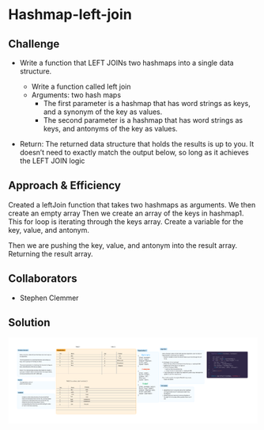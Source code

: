 # Hashmap-left-join

## Challenge

- Write a function that LEFT JOINs two hashmaps into a single data structure.

  - Write a function called left join
  - Arguments: two hash maps
    - The first parameter is a hashmap that has word strings as keys, and a synonym of the key as values.
    - The second parameter is a hashmap that has word strings as keys, and antonyms of the key as values.
- Return: The returned data structure that holds the results is up to you. It doesn’t need to exactly match the output below, so long as it achieves the LEFT JOIN logic

## Approach & Efficiency

Created a leftJoin function that takes two hashmaps as arguments.
We then create an empty array
Then we create an array of the keys in hashmap1.
This for loop is iterating through the keys array.
  Create a variable for the key,
   value,
    and antonym.

  Then we are pushing the key,
    value,
      and antonym into the result array.
    Returning the result array.

## Collaborators

- Stephen Clemmer

## Solution

![Whiteboard](Code%20Challenge%2033.png)
